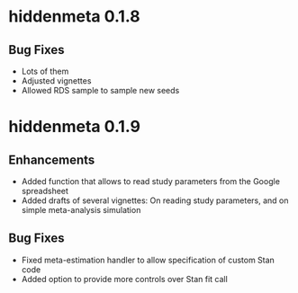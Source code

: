 # hiddenmeta 0.1.8

## Bug Fixes

-   Lots of them
-   Adjusted vignettes
-   Allowed RDS sample to sample new seeds

# hiddenmeta 0.1.9

## Enhancements

-   Added function that allows to read study parameters from the Google spreadsheet
-   Added drafts of several vignettes: On reading study parameters, and on simple meta-analysis simulation

## Bug Fixes

-   Fixed meta-estimation handler to allow specification of custom Stan code
-   Added option to provide more controls over Stan fit call
